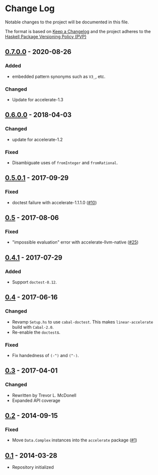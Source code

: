 # Change Log

Notable changes to the project will be documented in this file.

The format is based on [Keep a Changelog](http://keepachangelog.com/) and the
project adheres to the [Haskell Package Versioning Policy
(PVP)](https://pvp.haskell.org)

## [0.7.0.0] - 2020-08-26
### Added
  * embedded pattern synonyms such as `V3_`, etc.

### Changed
  * Update for accelerate-1.3

## [0.6.0.0] - 2018-04-03
### Changed
  * update for accelerate-1.2

### Fixed
  * Disambiguate uses of `fromInteger` and `fromRational`.

## [0.5.0.1] - 2017-09-29
### Fixed
  * doctest failure with accelerate-1.1.1.0 ([#10])

## [0.5] - 2017-08-06
### Fixed
  * "impossible evaluation" error with accelerate-llvm-native ([#25][acc-llvm#25])

## [0.4.1] - 2017-07-29
### Added
  * Support `doctest-0.12`.

## [0.4] - 2017-06-16
### Changed
  * Revamp `Setup.hs` to use `cabal-doctest`. This makes `linear-accelerate` build with `Cabal-2.0`.
  * Re-enable the `doctest`s.

### Fixed
  * Fix handedness of `(-^)` and `(^-)`.

## [0.3] - 2017-04-01
### Changed
  * Rewritten by Trevor L. McDonell
  * Expanded API coverage

## [0.2] - 2014-09-15
### Fixed
  * Move `Data.Complex` instances into the `accelerate` package ([#1])

## [0.1] - 2014-03-28
  * Repository initialized


[0.7.0.0]:          https://github.com/ekmett/linear-accelerate/compare/v0.6.0.0...v0.7.0.0
[0.6.0.0]:          https://github.com/ekmett/linear-accelerate/compare/v0.5.0.1...v0.6.0.0
[0.5.0.1]:          https://github.com/ekmett/linear-accelerate/compare/v0.5...v0.5.0.1
[0.5]:              https://github.com/ekmett/linear-accelerate/compare/v0.4.1...v0.5
[0.4.1]:            https://github.com/ekmett/linear-accelerate/compare/v0.4...v0.4.1
[0.4]:              https://github.com/ekmett/linear-accelerate/compare/v0.3...v0.4
[0.3]:              https://github.com/ekmett/linear-accelerate/compare/v0.2...v0.3
[0.2]:              https://github.com/ekmett/linear-accelerate/compare/v0.1...v0.2
[0.1]:              https://github.com/ekmett/linear-accelerate/compare/3db20f05af0a1488fcbc3ea28f8561ce73289b73...v0.1

[#1]:               https://github.com/ekmett/linear-accelerate/issues/1
[#10]:              https://github.com/ekmett/linear-accelerate/issues/10
[acc-llvm#25]:      https://github.com/AccelerateHS/accelerate-llvm/issues/25

